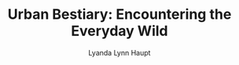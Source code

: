 ---
layout: post
title: "Urban Bestiary: Encountering the Everyday Wild"
author: "Lyanda Lynn Haupt"
excerpt: "\"We have entered a time when the continued presence of the big wild, something that out to be given, is instead a human choice, and one that will demand of us some uneasiness, uncertainty, and even risk.\""
notes: "Nature writing meets the concrete jungle. I wake up to the sound of birds every morning without ever knowing what or how many species I'm hearing. Lynn Haupt certainly makes you first acknowledge and second appreciate the wildlife living amongst us."
categories: reading
tags: [sample-post, readability, test]
comments: true
share: true
modified: 2016-06-01T14:18:57-04:00
image:
  feature: urban-bestiary.jpg
---